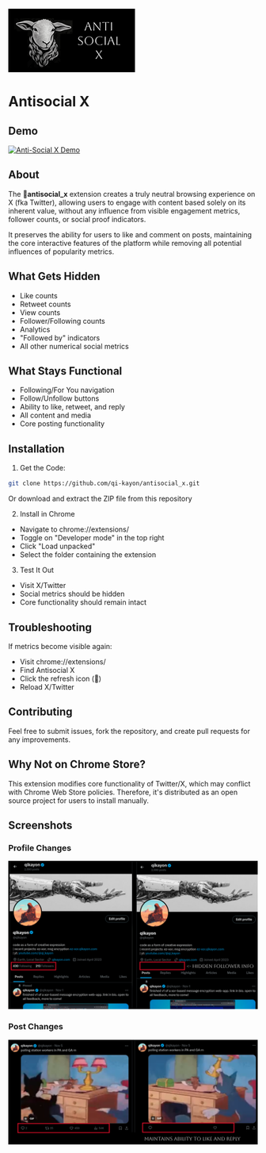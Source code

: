 ![image](./antisocial_x_icon_readme.png)

# Antisocial X

## Demo
[![Anti-Social X Demo](https://img.youtube.com/vi/MVJ9KnPb7q4/0.jpg)](https://www.youtube.com/watch?v=MVJ9KnPb7q4)

## About

The 🐑**antisocial_x** extension creates a truly neutral browsing experience on X (fka Twitter), 
allowing users to engage with content based solely on its inherent value, without any influence 
from visible engagement metrics, follower counts, or social proof indicators. 

It preserves the ability for users to like and comment on posts, maintaining the core interactive 
features of the platform while removing all potential influences of popularity metrics.

## What Gets Hidden

- Like counts
- Retweet counts
- View counts
- Follower/Following counts
- Analytics
- "Followed by" indicators
- All other numerical social metrics

## What Stays Functional

- Following/For You navigation
- Follow/Unfollow buttons
- Ability to like, retweet, and reply
- All content and media
- Core posting functionality

## Installation

1. Get the Code:

~~~bash
git clone https://github.com/qi-kayon/antisocial_x.git
~~~

Or download and extract the ZIP file from this repository

2. Install in Chrome

- Navigate to chrome://extensions/
- Toggle on "Developer mode" in the top right
- Click "Load unpacked"
- Select the folder containing the extension


3. Test It Out

- Visit X/Twitter
- Social metrics should be hidden
- Core functionality should remain intact

## Troubleshooting

If metrics become visible again:

- Visit chrome://extensions/
- Find Antisocial X
- Click the refresh icon (🔄)
- Reload X/Twitter

## Contributing

Feel free to submit issues, fork the repository, and create pull requests for any improvements.

## Why Not on Chrome Store?

This extension modifies core functionality of Twitter/X, which may conflict with Chrome Web Store policies. Therefore, it's distributed as an open source project for users to install manually.

## Screenshots

### Profile Changes
![image](./ScreenShot_ProfileDetail.png)


### Post Changes
![image](./ScreenShot_PostDetail.png)
